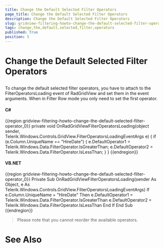 ```yaml
---
title: Change the Default Selected Filter Operators
page_title: Change the Default Selected Filter Operators
description: Change the Default Selected Filter Operators
slug: gridview-filtering-howto-change-the-default-selected-filter-operator
tags: change,the,default,selected,filter,operators
published: True
position: 5
---
```


# Change the Default Selected Filter Operators



## 

To change the default selected filter operators, you have to attach to the FilterOperatorsLoading event of RadGridView and set them in the event arguments. When in Filter Row mode you only need to set the first operator.

#### __C#__

{{region gridview-filtering-howto-change-the-default-selected-filter-operator_0}}
	private void OnRadGridViewFilterOperatorsLoading(object sender, Telerik.Windows.Controls.GridView.FilterOperatorsLoadingEventArgs e)
	{
		if (e.Column.UniqueName == "HireDate")
		{
			e.DefaultOperator1 = Telerik.Windows.Data.FilterOperator.IsGreaterThan;
			e.DefaultOperator2 = Telerik.Windows.Data.FilterOperator.IsLessThan;
		}
	}
	{{endregion}}



#### __VB.NET__

{{region gridview-filtering-howto-change-the-default-selected-filter-operator_0}}
		Private Sub OnRadGridViewFilterOperatorsLoading(sender As Object, e As Telerik.Windows.Controls.GridView.FilterOperatorsLoadingEventArgs)
			If e.Column.UniqueName = "HireDate" Then
				e.DefaultOperator1 = Telerik.Windows.Data.FilterOperator.IsGreaterThan
				e.DefaultOperator2 = Telerik.Windows.Data.FilterOperator.IsLessThan
			End If
		End Sub
	{{endregion}}



>Please note that you cannot reorder the available operators.

# See Also
